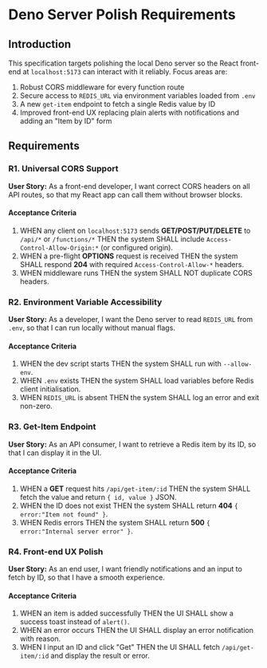 # Deno Server Polish Requirements

## Introduction

This specification targets polishing the local Deno server so the React front-end at `localhost:5173` can interact with it reliably. Focus areas are:

1. Robust CORS middleware for every function route
2. Secure access to `REDIS_URL` via environment variables loaded from `.env`
3. A new `get-item` endpoint to fetch a single Redis value by ID
4. Improved front-end UX replacing plain alerts with notifications and adding an "Item by ID" form

## Requirements

### R1. Universal CORS Support

**User Story:** As a front-end developer, I want correct CORS headers on all API routes, so that my React app can call them without browser blocks.

#### Acceptance Criteria

1. WHEN any client on `localhost:5173` sends **GET/POST/PUT/DELETE** to `/api/*` or `/functions/*` THEN the system SHALL include `Access-Control-Allow-Origin:*` (or configured origin).
2. WHEN a pre-flight **OPTIONS** request is received THEN the system SHALL respond **204** with required `Access-Control-Allow-*` headers.
3. WHEN middleware runs THEN the system SHALL NOT duplicate CORS headers.

### R2. Environment Variable Accessibility

**User Story:** As a developer, I want the Deno server to read `REDIS_URL` from `.env`, so that I can run locally without manual flags.

#### Acceptance Criteria

1. WHEN the dev script starts THEN the system SHALL run with `--allow-env`.
2. WHEN `.env` exists THEN the system SHALL load variables before Redis client initialisation.
3. WHEN `REDIS_URL` is absent THEN the system SHALL log an error and exit non-zero.

### R3. Get-Item Endpoint

**User Story:** As an API consumer, I want to retrieve a Redis item by its ID, so that I can display it in the UI.

#### Acceptance Criteria

1. WHEN a **GET** request hits `/api/get-item/:id` THEN the system SHALL fetch the value and return `{ id, value }` JSON.
2. WHEN the ID does not exist THEN the system SHALL return **404** `{ error:"Item not found" }`.
3. WHEN Redis errors THEN the system SHALL return **500** `{ error:"Internal server error" }`.

### R4. Front-end UX Polish

**User Story:** As an end user, I want friendly notifications and an input to fetch by ID, so that I have a smooth experience.

#### Acceptance Criteria

1. WHEN an item is added successfully THEN the UI SHALL show a success toast instead of `alert()`.
2. WHEN an error occurs THEN the UI SHALL display an error notification with reason.
3. WHEN I input an ID and click "Get" THEN the UI SHALL fetch `/api/get-item/:id` and display the result or error.
